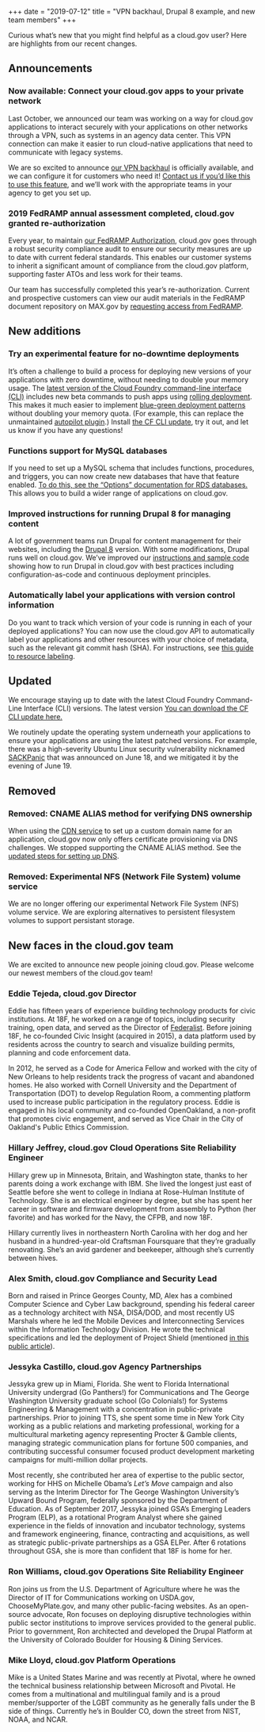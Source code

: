 +++
date = "2019-07-12"
title = "VPN backhaul, Drupal 8 example, and new team members" 
+++

Curious what’s new that you might find helpful as a cloud.gov user? Here are highlights from our recent changes.

## Announcements

### Now available: Connect your cloud.gov apps to your private network

Last October, we announced our team was working on a way for cloud.gov applications to interact securely with your applications on other networks through a VPN, such as systems in an agency data center. This VPN connection can make it easier to run cloud-native applications that need to communicate with legacy systems.

We are so excited to announce [our VPN backhaul](https://cloud.gov/docs/apps/private-egress/) is officially available, and we can configure it for customers who need it! [Contact us if you’d like this to use this feature](https://cloud.gov/docs/apps/private-egress/#how-to-get-a-dedicated-pool-of-cloud-gov-hosts-connected-to-your-organization), and we’ll work with the appropriate teams in your agency to get you set up.

### 2019 FedRAMP annual assessment completed, cloud.gov granted re-authorization

Every year, to maintain [our FedRAMP Authorization](https://cloud.gov/overview/security/fedramp-tracker/), cloud.gov goes through a robust security compliance audit to ensure our security measures are up to date with current federal standards. This enables our customer systems to inherit a significant amount of compliance from the cloud.gov platform, supporting faster ATOs and less work for their teams.

Our team has successfully completed this year’s re-authorization. Current and prospective customers can view our audit materials in the FedRAMP document repository on MAX.gov by [requesting access from FedRAMP](https://cloud.gov/overview/security/fedramp-tracker/#start-the-ato-process).

## New additions


### Try an experimental feature for no-downtime deployments

It’s often a challenge to build a process for deploying new versions of your applications with zero downtime, without needing to double your memory usage. The [latest version of the Cloud Foundry command-line interface (CLI)](https://github.com/cloudfoundry/cli/releases) includes new beta commands to push apps using [rolling deployment](https://docs.cloudfoundry.org/devguide/deploy-apps/rolling-deploy.html). This makes it much easier to implement [blue-green deployment patterns](https://docs.cloudfoundry.org/devguide/deploy-apps/blue-green.html) without doubling your memory quota. (For example, this can replace the unmaintained [autopilot plugin](https://github.com/contraband/autopilot).) Install [the CF CLI update](https://github.com/cloudfoundry/cli/releases), try it out, and let us know if you have any questions!

### Functions support for MySQL databases

If you need to set up a MySQL schema that includes functions, procedures, and triggers, you can now create new databases that have that feature enabled. [To do this, see the “Options” documentation for RDS databases.](https://cloud.gov/docs/services/relational-database/#options) This allows you to build a wider range of applications on cloud.gov.

### Improved instructions for running Drupal 8 for managing content

A lot of government teams run Drupal for content management for their websites, including the [Drupal 8](https://www.drupal.org/8) version. With some modifications, Drupal runs well on cloud.gov. We’ve improved our [instructions and sample code](https://github.com/18F/cf-ex-drupal8) showing how to run Drupal in cloud.gov with best practices including configuration-as-code and continuous deployment principles. 

### Automatically label your applications with version control information

Do you want to track which version of your code is running in each of your deployed applications? You can now use the cloud.gov API to automatically label your applications and other resources with your choice of metadata, such as the relevant git commit hash (SHA). For instructions, see [this guide to resource labeling](https://www.cloudfoundry.org/blog/labeling-cloud-foundry-api-resources-with-a-git-sha/).

## Updated

We encourage staying up to date with the latest Cloud Foundry Command-Line Interface (CLI) versions. The latest version [You can download the CF CLI update here.](https://github.com/cloudfoundry/cli/releases)

We routinely update the operating system underneath your applications to ensure your applications are using the latest patched versions. For example, there was a high-severity Ubuntu Linux security vulnerability nicknamed [SACKPanic](https://wiki.ubuntu.com/SecurityTeam/KnowledgeBase/SACKPanic) that was announced on June 18, and we mitigated it by the evening of June 19.

## Removed

### Removed: CNAME ALIAS method for verifying DNS ownership

When using the [CDN service](https://cloud.gov/docs/services/cdn-route/) to set up a custom domain name for an application, cloud.gov now only offers certificate provisioning via DNS challenges. We stopped supporting the CNAME ALIAS method. See the [updated steps for setting up DNS](https://cloud.gov/docs/services/cdn-route/#how-to-set-up-dns).

### Removed: Experimental NFS (Network File System) volume service

We are no longer offering our experimental Network File System (NFS) volume service. We are exploring alternatives to persistent filesystem volumes to support persistant storage.

## New faces in the cloud.gov team

We are excited to announce new people joining cloud.gov. Please welcome our newest members of the cloud.gov team!

### Eddie Tejeda, cloud.gov Director

Eddie has fifteen years of experience building technology products for civic institutions. At 18F, he worked on a range of topics, including security training, open data, and served as the Director of [Federalist](https://federalist.18f.gov/). Before joining 18F, he co-founded Civic Insight (acquired in 2015), a data platform used by residents across the country to search and visualize building permits, planning and code enforcement data. 

In 2012, he served as a Code for America Fellow and worked with the city of New Orleans to help residents track the progress of vacant and abandoned homes. He also worked with Cornell University and the Department of Transportation (DOT) to develop Regulation Room, a commenting platform used to increase public participation in the regulatory process. Eddie is engaged in his local community and co-founded OpenOakland, a non-profit that promotes civic engagement, and served as Vice Chair in the City of Oakland's Public Ethics Commission.

### Hillary Jeffrey, cloud.gov Cloud Operations Site Reliability Engineer

Hillary grew up in Minnesota, Britain, and Washington state, thanks to her parents doing a work exchange with IBM. She lived the longest just east of Seattle before she went to college in Indiana at Rose-Hulman Institute of Technology. She is an electrical engineer by degree, but she has spent her career in software and firmware development from assembly to Python (her favorite) and has worked for the Navy, the CFPB, and now 18F. 

Hillary currently lives in northeastern North Carolina with her dog and her husband in a hundred-year-old Craftsman Foursquare that they’re gradually renovating. She’s an avid gardener and beekeeper, although she’s currently between hives.

### Alex Smith, cloud.gov Compliance and Security Lead

Born and raised in Prince Georges County, MD, Alex has a combined Computer Science and Cyber Law background, spending his federal career as a technology architect with NSA, DISA/DOD, and most recently US Marshals where he led the Mobile Devices and Interconnecting Services within the Information Technology Division. He wrote the technical specifications and led the deployment of Project Shield (mentioned [in this public article](https://www.fedscoop.com/marshalling-agile-development-improve-customer-service-u-s-marshals-service/)).

### Jessyka Castillo, cloud.gov Agency Partnerships

Jessyka grew up in Miami, Florida. She went to Florida International University undergrad (Go Panthers!) for Communications and The George Washington University graduate school (Go Colonials!) for Systems Engineering & Management with a concentration in public-private partnerships. Prior to joining TTS, she spent some time in New York City working as a public relations and marketing professional, working for a multicultural marketing agency representing Procter & Gamble clients, managing strategic communication plans for fortune 500 companies, and contributing successful consumer focused product development marketing campaigns for multi-million dollar projects. 

Most recently, she contributed her area of expertise to the public sector, working for HHS on Michelle Obama’s *Let’s Move* campaign and also serving as the Interim Director for The George Washington University’s Upward Bound Program, federally sponsored by the Department of Education. As of September 2017, Jessyka joined GSA’s Emerging Leaders Program (ELP), as a rotational Program Analyst where she gained experience in the fields of innovation and incubator technology, systems and framework engineering, finance, contracting and acquisitions, as well as strategic public-private partnerships as a GSA ELPer. After 6 rotations throughout GSA, she is more than confident that 18F is home for her.

### Ron Williams, cloud.gov Operations Site Reliability Engineer

Ron joins us from the U.S. Department of Agriculture where he was the Director of IT for Communications working on USDA.gov, ChooseMyPlate.gov, and many other public-facing websites. As an open-source advocate, Ron focuses on deploying disruptive technologies within public sector institutions to improve services provided to the general public. Prior to government, Ron architected and developed the Drupal Platform at the University of Colorado Boulder for Housing & Dining Services.

### Mike Lloyd, cloud.gov Platform Operations

Mike is a United States Marine and was recently at Pivotal, where he owned the technical business relationship between Microsoft and Pivotal. He comes from a multinational and multilingual family and is a proud member/supporter of the LGBT community as he generally falls under the B side of things. Currently he’s in Boulder CO, down the street from NIST, NOAA, and NCAR.